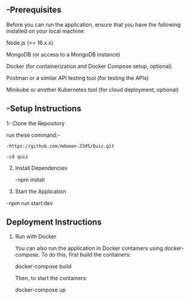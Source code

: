 -Prerequisites
-
Before you can run the application, ensure that you have the following installed on your local machine:

Node.js (>= 16.x.x)

MongoDB (or access to a MongoDB instance)

Docker (for containerization and Docker Compose setup, optional)

Postman or a similar API testing tool (for testing the APIs)

Minikube or another Kubernetes tool (for cloud deployment, optional)

-Setup Instructions
-
1-  Clone the Repository

 run these command:- 
 
    -https://github.com/mdaman-2345/Quiz.git
 
    -cd quiz

2. Install Dependencies

   -npm install

3.  Start the Application

   -npm run start:dev

Deployment Instructions
-

1. Run with Docker
 
   You can also run the application in Docker containers using docker-compose. To do this, first build the containers:
   
      docker-compose build
   
   Then, to start the containers:
   
      docker-compose up

 

